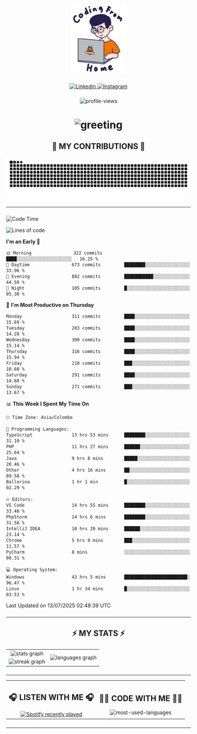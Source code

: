 <div align="center">
    <img width="150" src="./assets/top.gif" alt="top-image"/>
</div>

###    

<div align="center">
    <a href="https://www.linkedin.com/in/nureka-rodrigo/" target="_blank">
        <img src="https://user-images.githubusercontent.com/74038190/235294012-0a55e343-37ad-4b0f-924f-c8431d9d2483.gif" width="50px" alt="Linkedin"/>
    </a>
    <a href="https://www.instagram.com/nureka_rodrigo/" target="_blank">
        <img src="https://user-images.githubusercontent.com/74038190/235294013-a33e5c43-a01c-43f6-b44d-a406d8b4ab75.gif" width="50px"  alt="Instagram"/>
    </a>
</div>

###    

<div align="center">
    <img src="https://komarev.com/ghpvc/?username=nureka-rodrigo&color=blue" alt="profile-views"/>
</div> 

###    

<h1 align="center">
    <img src="https://readme-typing-svg.herokuapp.com/?font=Righteous&size=35&center=true&vCenter=true&width=500&height=70&duration=4000&lines=Hi+There!+👋;+I'm+Nureka+Rodrigo!;" alt="greeting"/>
</h1> 

###

<h2 align="center">🐍 MY CONTRIBUTIONS 🐍</h2>

<div align="center">
    <img alt="snake eating my contributions" src="https://raw.githubusercontent.com/nureka-rodrigo/nureka-rodrigo/output/github-contribution-grid-snake.svg"/>
</div> 

###

<hr/>

###

<!--START_SECTION:waka-->
![Code Time](http://img.shields.io/badge/Code%20Time-1%2C507%20hrs%2033%20mins-blue)

![Lines of code](https://img.shields.io/badge/From%20Hello%20World%20I%27ve%20Written-543.5%20thousand%20lines%20of%20code-blue)

**I'm an Early 🐤** 

```text
🌞 Morning                322 commits         ████░░░░░░░░░░░░░░░░░░░░░   16.25 % 
🌆 Daytime                673 commits         ████████░░░░░░░░░░░░░░░░░   33.96 % 
🌃 Evening                882 commits         ███████████░░░░░░░░░░░░░░   44.50 % 
🌙 Night                  105 commits         █░░░░░░░░░░░░░░░░░░░░░░░░   05.30 % 
```
📅 **I'm Most Productive on Thursday** 

```text
Monday                   311 commits         ████░░░░░░░░░░░░░░░░░░░░░   15.69 % 
Tuesday                  283 commits         ████░░░░░░░░░░░░░░░░░░░░░   14.28 % 
Wednesday                300 commits         ████░░░░░░░░░░░░░░░░░░░░░   15.14 % 
Thursday                 316 commits         ████░░░░░░░░░░░░░░░░░░░░░   15.94 % 
Friday                   210 commits         ███░░░░░░░░░░░░░░░░░░░░░░   10.60 % 
Saturday                 291 commits         ████░░░░░░░░░░░░░░░░░░░░░   14.68 % 
Sunday                   271 commits         ███░░░░░░░░░░░░░░░░░░░░░░   13.67 % 
```


📊 **This Week I Spent My Time On** 

```text
🕑︎ Time Zone: Asia/Colombo

💬 Programming Languages: 
TypeScript               13 hrs 53 mins      ████████░░░░░░░░░░░░░░░░░   31.10 % 
PHP                      11 hrs 27 mins      ██████░░░░░░░░░░░░░░░░░░░   25.64 % 
Java                     9 hrs 8 mins        █████░░░░░░░░░░░░░░░░░░░░   20.46 % 
Other                    4 hrs 16 mins       ██░░░░░░░░░░░░░░░░░░░░░░░   09.58 % 
Ballerina                1 hr 1 min          █░░░░░░░░░░░░░░░░░░░░░░░░   02.29 % 

🔥 Editors: 
VS Code                  14 hrs 55 mins      ████████░░░░░░░░░░░░░░░░░   33.40 % 
PhpStorm                 14 hrs 6 mins       ████████░░░░░░░░░░░░░░░░░   31.58 % 
IntelliJ IDEA            10 hrs 20 mins      ██████░░░░░░░░░░░░░░░░░░░   23.14 % 
Chrome                   5 hrs 9 mins        ███░░░░░░░░░░░░░░░░░░░░░░   11.57 % 
PyCharm                  8 mins              ░░░░░░░░░░░░░░░░░░░░░░░░░   00.31 % 

💻 Operating System: 
Windows                  43 hrs 5 mins       ████████████████████████░   96.47 % 
Linux                    1 hr 34 mins        █░░░░░░░░░░░░░░░░░░░░░░░░   03.53 % 
```


 Last Updated on 13/07/2025 02:48:39 UTC
<!--END_SECTION:waka-->

###

<hr/>

###

<h2 align="center">⚡ MY STATS ⚡</h2>

###    

<div align="center">
    <table>
        <tr>
            <td align="center">
                <img src="https://github-readme-stats.vercel.app/api?username=nureka-rodrigo&hide_rank=false&show_icons=true&include_all_commits=true&count_private=true&theme=dark&locale=en&order=1" alt="stats graph"/>
            </td>
            <td rowspan="2" align="center">
                <img src="https://github-readme-stats.vercel.app/api/top-langs?username=nureka-rodrigo&locale=en&card_width=320&langs_count=8&theme=dark&order=2&count_private=true" alt="languages graph"/>
            </td>
        </tr>
        <tr>
            <td align="center">
                <img src="https://streak-stats.demolab.com?user=nureka-rodrigo&theme=dark" alt="streak graph"/>
            </td>
        </tr>
    </table>
</div> 

###

<hr/>

<div align="center">
    <table>
        <tr>
            <td align="center">
                <h2>🎧 LISTEN WITH ME 🎧</h2>
                <a href="https://open.spotify.com/user/zjqfkmbawszam1irs05fwxsls">
                    <img src="https://spotify-recently-played-readme.vercel.app/api?user=zjqfkmbawszam1irs05fwxsls&count=5&unique=true" alt="Spotify recently played"  />
                </a>
            </td>
            <td align="center">
                <h2>👨‍💻 CODE WITH ME 👨‍💻</h2>
                <img src="https://github-readme-stats.vercel.app/api/wakatime?username=@nureka99&theme=dark&compact=True&langs_count=10" alt="most-used-languages"/>
            </td>
        </tr>
    </table>
</div> 

###

<hr/>
